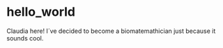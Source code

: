 # hello_world



Claudia here! I´ve decided to become a biomatemathician just because it sounds cool. 
